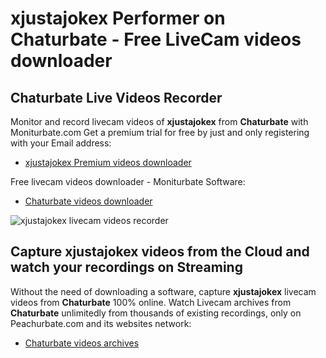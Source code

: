 # xjustajokex Performer on Chaturbate - Free LiveCam videos downloader

## Chaturbate Live Videos Recorder

Monitor and record livecam videos of **xjustajokex** from **Chaturbate** with Moniturbate.com
Get a premium trial for free by just and only registering with your Email address:
* [xjustajokex Premium videos downloader](https://moniturbate.com/request-demo-licence-key.html)

Free livecam videos downloader - Moniturbate Software:
* [Chaturbate videos downloader](https://moniturbate.com/moniturbate-download-software.html)

![xjustajokex livecam videos recorder](https://peachurnet.com/templates/moniturbate-software.png)


## Capture xjustajokex videos from the Cloud and watch your recordings on Streaming

Without the need of downloading a software, capture **xjustajokex** livecam videos from **Chaturbate** 100% online.
Watch Livecam archives from **Chaturbate** unlimitedly from thousands of existing recordings, only on Peachurbate.com and its websites network:
* [Chaturbate videos archives](https://peachurnet.com/)
